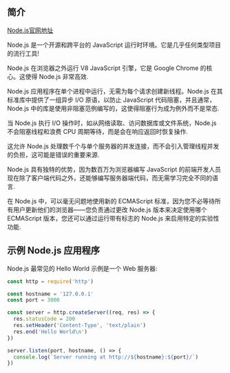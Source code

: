 ## 简介

[Node.js官网地址](https://nodejs.org/en '_blank')

Node.js 是一个开源和跨平台的 JavaScript 运行时环境。它是几乎任何类型项目的流行工具!

Node.js 在浏览器之外运行 V8 JavaScript 引擎，它是 Google Chrome 的核心。这使得 Node.js 非常高效.

Node.js 应用程序在单个进程中运行，无需为每个请求创建新线程。Node.js 在其标准库中提供了一组异步 I/O 原语，以防止 JavaScript 代码阻塞，并且通常，Node.js 中的库是使用非阻塞范例编写的，这使得阻塞行为成为例外而不是常态.

当 Node.js 执行 I/O 操作时，如从网络读取、访问数据库或文件系统，Node.js 不会阻塞线程和浪费 CPU 周期等待，而是会在响应返回时恢复操作.

这允许 Node.js 处理数千个与单个服务器的并发连接，而​​不会引入管理线程并发的负担，这可能是错误的重要来源.

Node.js 具有独特的优势，因为数百万为浏览器编写 JavaScript 的前端开发人员现在除了客户端代码之外，还能够编写服务器端代码，而无需学习完全不同的语言.

在 Node.js 中，可以毫无问题地使用新的 ECMAScript 标准，因为您不必等待所有用户更新他们的浏览器——您负责通过更改 Node.js 版本来决定使用哪个 ECMAScript 版本，您还可以通过运行带有标志的 Node.js 来启用特定的实验性功能.

## 示例 Node.js 应用程序

Node.js 最常见的 Hello World 示例是一个 Web 服务器:

```js
const http = require('http')

const hostname = '127.0.0.1'
const port = 3000

const server = http.createServer((req, res) => {
  res.statusCode = 200
  res.setHeader('Content-Type', 'text/plain')
  res.end('Hello World\n')
})

server.listen(port, hostname, () => {
  console.log(`Server running at http://${hostname}:${port}/`)
})
```